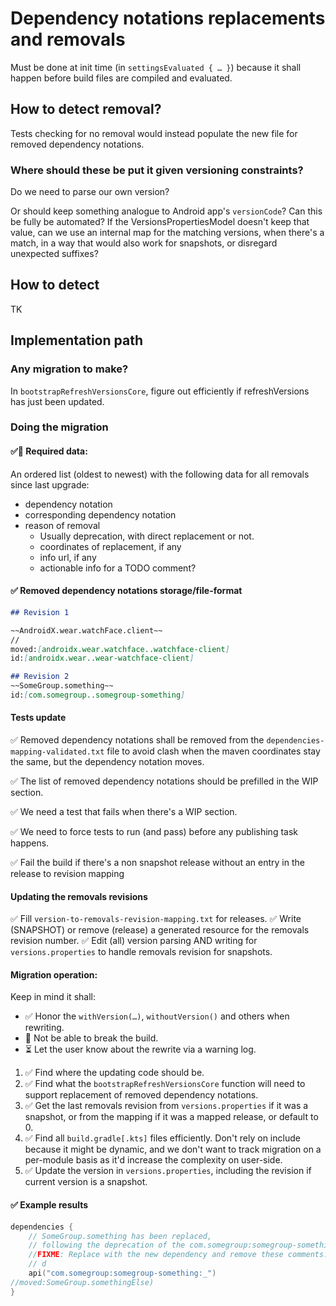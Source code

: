 # Dependency notations replacements and removals

Must be done at init time (in `settingsEvaluated { … }`) because it shall happen before build files are compiled and evaluated.

## How to detect removal?

Tests checking for no removal would instead populate the new file for removed dependency notations.

### Where should these be put it given versioning constraints?

Do we need to parse our own version?

Or should keep something analogue to Android app's `versionCode`?
Can this be fully be automated?
If the VersionsPropertiesModel doesn't keep that value, can we use an internal map for the matching versions, when there's a match, in a way that would also work for snapshots, or disregard unexpected suffixes?

## How to detect

TK

## Implementation path

### Any migration to make?

In `bootstrapRefreshVersionsCore`, figure out efficiently if refreshVersions has just been updated.

### Doing the migration

#### ✅🧐 Required data:

An ordered list (oldest to newest) with the following data for all removals since last upgrade:
- dependency notation
- corresponding dependency notation
- reason of removal
  - Usually deprecation, with direct replacement or not.
  - coordinates of replacement, if any
  - info url, if any
  - actionable info for a TODO comment?

#### ✅ Removed dependency notations storage/file-format

```markdown
## Revision 1

~~AndroidX.wear.watchFace.client~~
//
moved:[androidx.wear.watchface..watchface-client]
id:[androidx.wear..wear-watchface-client]

## Revision 2
~~SomeGroup.something~~
id:[com.somegroup..somegroup-something]
```

#### Tests update

✅ Removed dependency notations shall be removed from the `dependencies-mapping-validated.txt` file to avoid clash when the
maven coordinates stay the same, but the dependency notation moves.

✅ The list of removed dependency notations should be prefilled in the WIP section.

✅ We need a test that fails when there's a WIP section.

✅ We need to force tests to run (and pass) before any publishing task happens.

✅ Fail the build if there's a non snapshot release without an entry in the release to revision mapping

#### Updating the removals revisions

✅ Fill `version-to-removals-revision-mapping.txt` for releases.
✅ Write (SNAPSHOT) or remove (release) a generated resource for the removals revision number.
✅ Edit (all) version parsing AND writing for `versions.properties` to handle removals revision for snapshots.

#### Migration operation:

Keep in mind it shall:
- ✅ Honor the `withVersion(…)`, `withoutVersion()` and others when rewriting.
- 🙏 Not be able to break the build.
- ⏳ Let the user know about the rewrite via a warning log.

1. ✅ Find where the updating code should be.
2. ✅ Find what the `bootstrapRefreshVersionsCore` function will need to support replacement of removed dependency notations.
3. ✅ Get the last removals revision from `versions.properties` if it was a snapshot, or from the mapping if it was a mapped release, or default to 0.
4. ✅ Find all `build.gradle[.kts]` files efficiently. Don't rely on include because it might be dynamic, and we don't want to track migration on a per-module basis as it'd increase the complexity on user-side.
5. ✅ Update the version in `versions.properties`, including the revision if current version is a snapshot.

#### ✅ Example results

```kotlin
dependencies {
    // SomeGroup.something has been replaced,
    // following the deprecation of the com.somegroup:somegroup-something artifact
    //FIXME: Replace with the new dependency and remove these comments.
    // d
    api("com.somegroup:somegroup-something:_")
//moved:SomeGroup.somethingElse)
}
```

